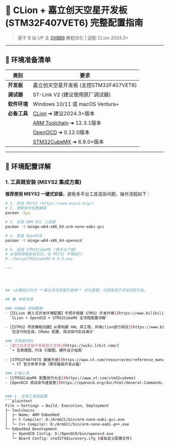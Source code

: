 # 📜 CLion + 嘉立创天空星开发板 (STM32F407VET6) 完整配置指南

> 基于 B 站 UP 主 [0XBB8](https://space.bilibili.com/3493142393260061) 教程优化 | 适配 CLion 2024.3+

---

## 🚀 环境准备清单
| 类别        | 要求                                                                 |
|-----------|--------------------------------------------------------------------|
| **开发板**   | 嘉立创天空星开发板 (主控STM32F407VET6)                                       |
| **调试器**   | ST-Link V2 (建议使用原厂调试器)                                         |
| **软件环境**  | Windows 10/11 或 macOS Ventura+                                  |
| **必备工具**  | [CLion](https://www.jetbrains.com/clion/) ➜ 建议2024.3+版本                |
|           | [ARM Toolchain](https://developer.arm.com/downloads/-/gnu-rm) ➜ 12.3.1版本 |
|           | [OpenOCD](https://gnutoolchains.com/arm-eabi/openocd/) ➜ 0.12.0版本       |
|           | [STM32CubeMX](https://www.st.com/stm32cubemx) ➜ 6.9.0+版本              |

---

## 🔧 环境配置详解

### 1. 工具链安装 (MSYS2 集成方案)
**推荐使用 MSYS2 一键式安装**，避免多平台工具混杂问题，操作流程如下：

```bash
# 1. 安装 MSYS2 (https://www.msys2.org/)
# 2. 更新软件包数据库
pacman -Syu

# 3. 安装 ARM GCC 工具链
pacman -S mingw-w64-x86_64-arm-none-eabi-gcc

# 4. 安装 OpenOCD
pacman -S mingw-w64-x86_64-openocd

# 5. 安装 STM32CubeMX (需手动下载)
# 从官网获取安装包后，在 MSYS2 环境运行：
# ./SetupSTM32CubeMX-6.9.0.exe

---




## ⚡此模板已针对 **嘉立创天空星开发板** 优化配置，可直接用于实际项目开发。

## 📚 参考资源

### 0XBB8 视频教程
- [【CLion 嵌入式开发环境配置】手把手搭建 STM32 开发环境](https://www.bilibili.com/video/BV1kmcXeyEES/)  
  `CLion + OpenOCD + STM32CubeMX 全流程配置详解`
  
- [【STM32 项目模板创建】从零构建 HAL 库工程，并用clion进行调试](https://www.bilibili.com/video/BV1c8chemE6L/)  
  `包含代码生成、CMake 配置、调试技巧实战演示`

### 开发板资料
- [嘉立创天空星开发板官方文档](https://wiki.lckit.com/)  
  `➜ 含原理图、PCB 引脚图、硬件设计指南`
  
- [STM32F407VET6 数据手册](https://www.st.com/resource/en/reference_manual/dm00031020-stm32f405-415-stm32f407-417-stm32f427-437-and-stm32f429-439-advanced-arm-based-32-bit-mcus-stmicroelectronics.pdf)  
  `➜ ST 官方参考手册（寄存器级开发必备）`

### 扩展工具
- [STM32CubeMX 配置技巧大全](https://www.st.com/stm32cubemx)  
- [OpenOCD 调试命令速查表](https://openocd.org/doc/html/General-Commands.html)


### 1. 全局工具链配置
```plaintext
File → Settings → Build, Execution, Deployment
├─ Toolchains
│  ├─ Name: ARM Embedded
│  ├─ C Compiler: D:/ArmGCC/bin/arm-none-eabi-gcc.exe
│  └─ C++ Compiler: D:/ArmGCC/bin/arm-none-eabi-g++.exe
└─ Embedded Development
   ├─ OpenOCD Config: D:/OpenOCD/bin/openocd.exe
   └─ Board Config: stm32f4discovery.cfg (或自定义配置文件)


